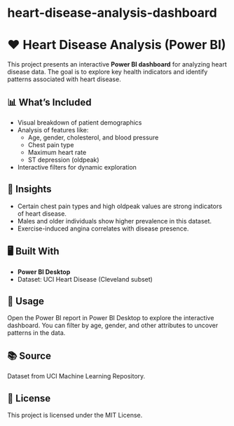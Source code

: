 # heart-disease-analysis-dashboard
# ❤️ Heart Disease Analysis (Power BI)

This project presents an interactive **Power BI dashboard** for analyzing heart disease data. The goal is to explore key health indicators and identify patterns associated with heart disease.

## 📊 What’s Included

- Visual breakdown of patient demographics
- Analysis of features like:
  - Age, gender, cholesterol, and blood pressure
  - Chest pain type
  - Maximum heart rate
  - ST depression (oldpeak)
- Interactive filters for dynamic exploration

## 🧠 Insights

- Certain chest pain types and high oldpeak values are strong indicators of heart disease.
- Males and older individuals show higher prevalence in this dataset.
- Exercise-induced angina correlates with disease presence.

## 🖥️ Built With

- **Power BI Desktop**
- Dataset: UCI Heart Disease (Cleveland subset)

## 📌 Usage

Open the Power BI report in Power BI Desktop to explore the interactive dashboard. You can filter by age, gender, and other attributes to uncover patterns in the data.

## 📚 Source

Dataset from UCI Machine Learning Repository.

## 📄 License

This project is licensed under the MIT License.
